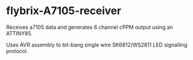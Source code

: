 # flybrix-A7105-receiver

Receives a7105 data and generates 6 channel cPPM output using an ATTINY85.

Uses AVR assembly to bit-bang single wire SK6812/WS2811 LED signalling protocol.


